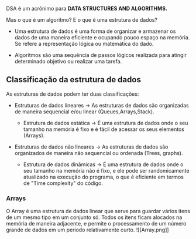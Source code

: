
DSA é um acrônimo para **DATA STRUCTURES AND ALGORITHMS.**

Mas o que é um algoritmo? E o que é uma estrutura de dados?

- Uma estrutura de dados é uma forma de organizar e armazenar os dados de uma maneira eficiente e ocupando pouco espaço na memória. Se refere a representação lógica ou matemática do dado.

- Algoritmos são uma sequência de passos lógicos realizada para atingir determinado objetivo ou realizar uma tarefa.

## Classificação da estrutura de dados
As estruturas de dados podem ter duas classificações:

- Estruturas de dados lineares -> As estruturas de dados são organizadas de maneira sequencial e/ou linear  (Queues,Arrays,Stack).
	- Estrutura de dados estática -> É uma estrutura de dados onde o seu tamanho na memória é fixo e é fácil de acessar os seus elementos (Arrays).

- Estruturas de dados não lineares -> As estruturas de dados são organizados de maneira não sequencial ou ordenada (Trees, graphs).
	- Estrutura de dados dinâmicas -> É uma estrutura de dados onde o seu tamanho na memória não é fixo, e ele pode ser randomicamente atualizado na execução do programa, o que é eficiente em termos de "Time complexity" do código. 

### Arrays
O Array é uma estrutura de dados linear que serve para guardar vários itens de um mesmo tipo em um conjunto só. Todos os itens ficam alocados na memória de maneira adjacente, e permite o processamento de um número grande de dados em um período relativamente curto.
![[Array.png]]

